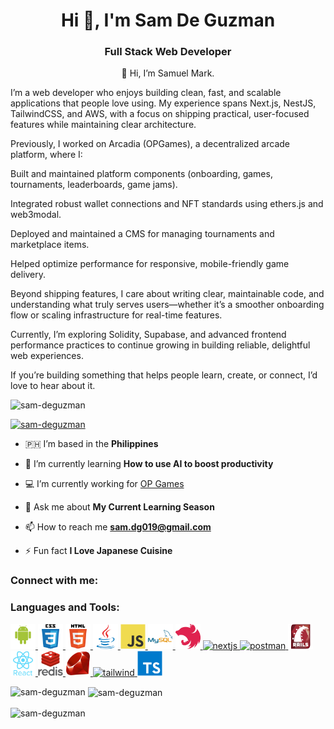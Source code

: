 <h1 align="center">Hi 👋, I'm Sam De Guzman</h1>
<h3 align="center">Full Stack Web Developer</h3>
<p align="center">👋 Hi, I’m Samuel Mark.

I’m a web developer who enjoys building clean, fast, and scalable applications that people love using. My experience spans Next.js, NestJS, TailwindCSS, and AWS, with a focus on shipping practical, user-focused features while maintaining clear architecture.

Previously, I worked on Arcadia (OPGames), a decentralized arcade platform, where I:

Built and maintained platform components (onboarding, games, tournaments, leaderboards, game jams).

Integrated robust wallet connections and NFT standards using ethers.js and web3modal.

Deployed and maintained a CMS for managing tournaments and marketplace items.

Helped optimize performance for responsive, mobile-friendly game delivery.

Beyond shipping features, I care about writing clear, maintainable code, and understanding what truly serves users—whether it’s a smoother onboarding flow or scaling infrastructure for real-time features.

Currently, I’m exploring Solidity, Supabase, and advanced frontend performance practices to continue growing in building reliable, delightful web experiences.

If you’re building something that helps people learn, create, or connect, I’d love to hear about it.

</p>
<p align="left"> <img src="https://komarev.com/ghpvc/?username=sam-deguzman&label=Profile%20views&color=0e75b6&style=flat" alt="sam-deguzman" /> </p>

<p align="left"> <a href="https://github.com/ryo-ma/github-profile-trophy"><img src="https://github-profile-trophy.vercel.app/?username=sam-deguzman" alt="sam-deguzman" /></a> </p>

- 🇵🇭 I’m based in the **Philippines**

- 🌱 I’m currently learning **How to use AI to boost productivity**

- 💻 I’m currently working for [OP Games](https://www.opgames.org)

- 💬 Ask me about **My Current Learning Season**

- 📫 How to reach me **sam.dg019@gmail.com**

- ⚡ Fun fact **I Love Japanese Cuisine**

<h3 align="left">Connect with me:</h3>
<p align="left">
</p>

<h3 align="left">Languages and Tools:</h3>
<p align="left"> <a href="https://developer.android.com" target="_blank" rel="noreferrer"> <img src="https://raw.githubusercontent.com/devicons/devicon/master/icons/android/android-original-wordmark.svg" alt="android" width="40" height="40"/> </a> <a href="https://www.w3schools.com/css/" target="_blank" rel="noreferrer"> <img src="https://raw.githubusercontent.com/devicons/devicon/master/icons/css3/css3-original-wordmark.svg" alt="css3" width="40" height="40"/> </a> <a href="https://www.w3.org/html/" target="_blank" rel="noreferrer"> <img src="https://raw.githubusercontent.com/devicons/devicon/master/icons/html5/html5-original-wordmark.svg" alt="html5" width="40" height="40"/> </a> <a href="https://www.java.com" target="_blank" rel="noreferrer"> <img src="https://raw.githubusercontent.com/devicons/devicon/master/icons/java/java-original.svg" alt="java" width="40" height="40"/> </a> <a href="https://developer.mozilla.org/en-US/docs/Web/JavaScript" target="_blank" rel="noreferrer"> <img src="https://raw.githubusercontent.com/devicons/devicon/master/icons/javascript/javascript-original.svg" alt="javascript" width="40" height="40"/> </a> <a href="https://www.mysql.com/" target="_blank" rel="noreferrer"> <img src="https://raw.githubusercontent.com/devicons/devicon/master/icons/mysql/mysql-original-wordmark.svg" alt="mysql" width="40" height="40"/> </a> <a href="https://nestjs.com/" target="_blank" rel="noreferrer"> <img src="https://raw.githubusercontent.com/devicons/devicon/master/icons/nestjs/nestjs-plain.svg" alt="nestjs" width="40" height="40"/> </a> <a href="https://nextjs.org/" target="_blank" rel="noreferrer"> <img src="https://cdn.worldvectorlogo.com/logos/nextjs-2.svg" alt="nextjs" width="40" height="40"/> </a> <a href="https://postman.com" target="_blank" rel="noreferrer"> <img src="https://www.vectorlogo.zone/logos/getpostman/getpostman-icon.svg" alt="postman" width="40" height="40"/> </a> <a href="https://rubyonrails.org" target="_blank" rel="noreferrer"> <img src="https://raw.githubusercontent.com/devicons/devicon/master/icons/rails/rails-original-wordmark.svg" alt="rails" width="40" height="40"/> </a> <a href="https://reactjs.org/" target="_blank" rel="noreferrer"> <img src="https://raw.githubusercontent.com/devicons/devicon/master/icons/react/react-original-wordmark.svg" alt="react" width="40" height="40"/> </a> <a href="https://redis.io" target="_blank" rel="noreferrer"> <img src="https://raw.githubusercontent.com/devicons/devicon/master/icons/redis/redis-original-wordmark.svg" alt="redis" width="40" height="40"/> </a> <a href="https://www.ruby-lang.org/en/" target="_blank" rel="noreferrer"> <img src="https://raw.githubusercontent.com/devicons/devicon/master/icons/ruby/ruby-original.svg" alt="ruby" width="40" height="40"/> </a> <a href="https://tailwindcss.com/" target="_blank" rel="noreferrer"> <img src="https://www.vectorlogo.zone/logos/tailwindcss/tailwindcss-icon.svg" alt="tailwind" width="40" height="40"/> </a> <a href="https://www.typescriptlang.org/" target="_blank" rel="noreferrer"> <img src="https://raw.githubusercontent.com/devicons/devicon/master/icons/typescript/typescript-original.svg" alt="typescript" width="40" height="40"/> </a> </p>

<p><img align="left" src="https://github-readme-stats.vercel.app/api/top-langs?username=sam-deguzman&show_icons=true&locale=en&layout=compact" alt="sam-deguzman" /></p>

<p>&nbsp;<img align="center" src="https://github-readme-stats.vercel.app/api?username=sam-deguzman&show_icons=true&locale=en" alt="sam-deguzman" /></p>

<p><img align="center" src="https://github-readme-streak-stats.herokuapp.com/?user=sam-deguzman&" alt="sam-deguzman" /></p>

